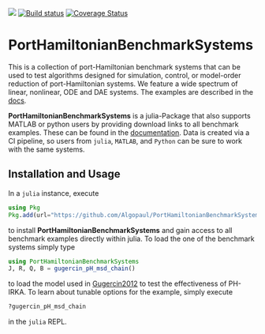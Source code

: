 [![](https://img.shields.io/badge/docs-dev-blue.svg)](https://algopaul.github.io/PortHamiltonianBenchmarkSystems.jl/)
[![Build status](https://github.com/Algopaul/PortHamiltonianBenchmarkSystems.jl/workflows/CI/badge.svg)](https://github.com/PortHamiltonianBenchmarkSystems.jl/actions?query=workflow%3ACI+branch%3Amain)
[![Coverage Status](http://codecov.io/github/Algopaul/PortHamiltonianBenchmarkSystems.jl/coverage.svg?branch=main)](http://codecov.io/github/Algopaul/PortHamiltonianBenchmarkSystems.jl?branch=main)

# PortHamiltonianBenchmarkSystems

This is a collection of port-Hamiltonian benchmark systems that can be used to test algorithms designed for simulation, control, or model-order reduction of port-Hamiltonian systems. We feature a wide spectrum of linear, nonlinear, ODE and DAE systems. The examples are described in the [docs](https://algopaul.github.io/PortHamiltonianBenchmarkSystems/).

**PortHamiltonianBenchmarkSystems** is a julia-Package that also supports MATLAB or python users by providing download links to all benchmark examples. These can be found in the [documentation](https://algopaul.github.io/PortHamiltonianBenchmarkSystems/). Data is created via a CI pipeline, so users from `julia`, `MATLAB`, and `Python` can be sure to work with the same systems.

## Installation and Usage

In a `julia` instance, execute
```julia
using Pkg
Pkg.add(url="https://github.com/Algopaul/PortHamiltonianBenchmarkSystems.jl/")
```
to install **PortHamiltonianBenchmarkSystems** and gain access to all benchmark examples directly within julia. To load the one of the benchmark systems simply type
```julia
using PortHamiltonianBenchmarkSystems
J, R, Q, B = gugercin_pH_msd_chain()
```
to load the model used in [Gugercin2012](https://github.com/Algopaul/PortHamiltonianBenchmarkSystems/blob/7c7e588f9bd67ba4a5c67ac37768c9c43021e6e6/bibliography.tex#L9-L17) to test the effectiveness of PH-IRKA. To learn about tunable options for the example, simply execute
```julia
?gugercin_pH_msd_chain
```
in the ``julia`` REPL.

